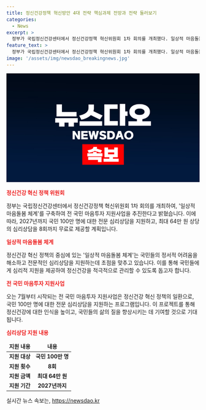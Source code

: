 ```yaml
---
title: 정신건강정책 혁신방안 4대 전략 핵심과제 전망과 전략 둘러보기
categories:
  - News
excerpt: >
  정부가 국립정신건강센터에서 정신건강정책 혁신위원회 1차 회의를 개최했다. 일상적 마음돌봄 체계를 구축하고, 오는 7월부터 시작되는 전 국민 마음투자 지원사업을 통해 2027년까지 100만 명에 대한 전문 심리상담을 지원한다. 최대 64만 원 상당 심리상담을 총 8회 제공할 계획이다. (150자)
feature_text: >
  정부가 국립정신건강센터에서 정신건강정책 혁신위원회 1차 회의를 개최했다. 일상적 마음돌봄 체계를 구축하고, 오는 7월부터 시작되는 전 국민 마음투자 지원사업을 통해 2027년까지 100만 명에 대한 전문 심리상담을 지원한다. 최대 64만 원 상당 심리상담을 총 8회 제공할 계획이다. (150자)
image: '/assets/img/newsdao_breakingnews.jpg'
---
```


<p><img src="/assets/img/newsdao_breakingnews.jpg" alt="pcversion 속보" /></p>

<p><b><span style="color: #ee2323;">정신건강 혁신 정책 위원회</span></b></p>

<p data-ke-size="size16">정부는 국립정신건강센터에서 정신건강정책 혁신위원회 1차 회의를 개최하여, '일상적 마음돌봄 체계'를 구축하여 전 국민 마음투자 지원사업을 추진한다고 밝혔습니다. 이에 따라, 2027년까지 국민 100만 명에 대한 전문 심리상담을 지원하고, 최대 64만 원 상당의 심리상담을 8회까지 무료로 제공할 계획입니다.</p>

<p><b><span style="color: #ee2323;">일상적 마음돌봄 체계</span></b></p>

<p data-ke-size="size16">정신건강 혁신 정책의 중심에 있는 '일상적 마음돌봄 체계'는 국민들의 정서적 어려움을 해소하고 전문적인 심리상담을 지원하는데 초점을 맞추고 있습니다. 이를 통해 국민들에게 심리적 지원을 제공하여 정신건강을 적극적으로 관리할 수 있도록 돕고자 합니다.</p>

<p><b><span style="color: #ee2323;">전 국민 마음투자 지원사업</span></b></p>

<p data-ke-size="size16">오는 7월부터 시작되는 전 국민 마음투자 지원사업은 정신건강 혁신 정책의 일환으로, 국민 100만 명에 대한 전문 심리상담을 지원하는 프로그램입니다. 이 프로젝트를 통해 정신건강에 대한 인식을 높이고, 국민들의 삶의 질을 향상시키는 데 기여할 것으로 기대됩니다.</p>

<p><b><span style="color: #ee2323;">심리상담 지원 내용</span></b></p>

<table>
<thead>
<tr>
<td style="text-align: center; height: 17px;"><b>지원 내용</b></td>
<td style="text-align: center; height: 17px;"><b>내용</b></td>
</tr>
</thead>
<tbody>
<tr>
<td style="text-align: center; height: 17px;"><b>지원 대상</b></td>
<td style="text-align: center; height: 17px;"><b>국민 100만 명</b></td>
</tr>
<tr>
<td style="text-align: center; height: 17px;"><b>지원 횟수</b></td>
<td style="text-align: center; height: 17px;"><b>8회</b></td>
</tr>
<tr>
<td style="text-align: center; height: 17px;"><b>지원 금액</b></td>
<td style="text-align: center; height: 17px;"><b>최대 64만 원</b></td>
</tr>
<tr>
<td style="text-align: center; height: 17px;"><b>지원 기간</b></td>
<td style="text-align: center; height: 17px;"><b>2027년까지</b></td>
</tr>
</tbody>
</table>
실시간 뉴스 속보는, <a href="https://newsdao.kr" rel="dofollow">https://newsdao.kr</a>


